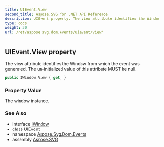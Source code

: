 ```yaml
---
title: UIEvent.View
second_title: Aspose.SVG for .NET API Reference
description: UIEvent property. The view attribute identifies the Window from which the event was generated. The un-initialized value of this attribute MUST be null
type: docs
weight: 30
url: /net/aspose.svg.dom.events/uievent/view/
---
```

## UIEvent.View property

The view attribute identifies the Window from which the event was generated. The un-initialized value of this attribute MUST be null.

```csharp
public IWindow View { get; }
```

### Property Value

The window instance.

### See Also

* interface [IWindow](../../../aspose.svg.window/iwindow/)
* class [UIEvent](../)
* namespace [Aspose.Svg.Dom.Events](../../../aspose.svg.dom.events/)
* assembly [Aspose.SVG](../../../)
